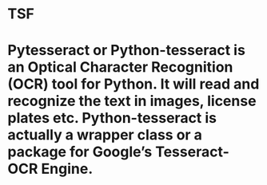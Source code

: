# TSF
# Pytesseract or Python-tesseract is an Optical Character Recognition (OCR) tool for Python. It will read and recognize the text in images, license plates etc. Python-tesseract is actually a wrapper class or a package for Google’s Tesseract-OCR Engine.
